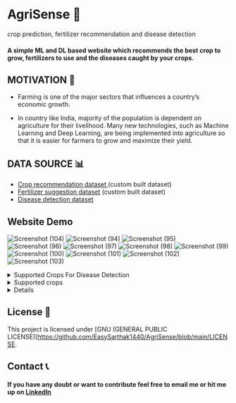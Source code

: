 
# AgriSense 🌿
crop prediction, fertilizer recommendation and disease detection

#### A simple ML and DL based website which recommends the best crop to grow, fertilizers to use and the diseases caught by your crops.



## MOTIVATION 💪
- Farming is one of the major sectors that influences a country’s economic growth. 

- In country like India, majority of the population is dependent on agriculture for their livelihood. Many new technologies, such as Machine Learning and Deep Learning, are being implemented into agriculture so that it is easier for farmers to grow and maximize their yield. 


## DATA SOURCE 📊
- [Crop recommendation dataset ](https://www.kaggle.com/atharvaingle/crop-recommendation-dataset) (custom built dataset)
- [Fertilizer suggestion dataset](https://github.com/Gladiator07/Harvestify/blob/master/Data-processed/fertilizer.csv) (custom built dataset)
- [Disease detection dataset](https://www.kaggle.com/vipoooool/new-plant-diseases-dataset)

## Website Demo 
![Screenshot (104)](https://github.com/user-attachments/assets/8eedcbca-2068-4d53-9591-84c6b34cafbc)
![Screenshot (94)](https://github.com/user-attachments/assets/aa6f3298-a18c-4507-b684-dfd3dc6fea20)
![Screenshot (95)](https://github.com/user-attachments/assets/c86cbefc-9eaf-4e16-acf3-632b6554cc25)
![Screenshot (96)](https://github.com/user-attachments/assets/7baa3bdc-4b48-4e8c-aff6-2318e04200db)
![Screenshot (97)](https://github.com/user-attachments/assets/26d3921d-0970-4d1b-90d5-7721e15aee21)
![Screenshot (98)](https://github.com/user-attachments/assets/88cae7bc-f251-4f97-92d1-eb1dd95df9ee)
![Screenshot (99)](https://github.com/user-attachments/assets/2b43f01b-9d46-4f31-b7b6-6d91229e363c)
![Screenshot (100)](https://github.com/user-attachments/assets/5f6694e5-773b-42dc-895d-ecac4a710a39)
![Screenshot (101)](https://github.com/user-attachments/assets/d60858af-fc1b-4f6c-a25c-96408dd10cb4)
![Screenshot (102)](https://github.com/user-attachments/assets/a610b3bf-408d-480f-8b77-c91988861778)
![Screenshot (103)](https://github.com/user-attachments/assets/a9f62c26-9111-4857-8d49-79852ef01004)


<details>
  <summary>Supported Crops For Disease Detection
</summary>

- Apple
- Blueberry
- Cherry
- Corn
- Grape
- Pepper
- Orange
- Peach
- Potato
- Soybean
- Strawberry
- Tomato
- Squash
- Raspberry
</details>

<details>
  <summary>Supported crops
</summary>

-'rice'
-'wheat'
-'mungbean'
-'tea'
-'millet'
-'maize'
-'lentil'
-'jute'
-'coffee'
-'cotton'
-'groundnut'
-'peas'
-'rubber'
-'sugarcane',
-'kidneybeans'
-'mothbeans'
-'coconut'
-'blackgram'
-'adzukibeans'
-'pigeonpeas'
-'chickpea'
-'banana'
-'grapes'
-'apple'
-'mango'
-'muskmelon'
-'orange'
-'papaya'
-
-'pomegranate'
-'watermelon'
-
</details>

<details>1842 Crops For Fertilizer Detection
</details>

## License 📝
This project is licensed under [GNU (GENERAL PUBLIC LICENSE)]https://github.com/EasySarthak1440/AgriSense/blob/main/LICENSE.

## Contact 📞

#### If you have any doubt or want to contribute feel free to email me or hit me up on [LinkedIn](https://www.linkedin.com/in/sarthak-kelkar-a9a796204/)
